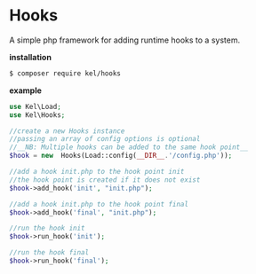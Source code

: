 # Hooks
A simple php framework for adding runtime hooks to a system.

**installation**

```bash
$ composer require kel/hooks
````

**example**

```php
use Kel\Load;
use Kel\Hooks;

//create a new Hooks instance 
//passing an array of config options is optional
//__NB: Multiple hooks can be added to the same hook point__
$hook = new  Hooks(Load::config(__DIR__.'/config.php'));

//add a hook init.php to the hook point init
//the hook point is created if it does not exist 
$hook->add_hook('init', "init.php"); 

//add a hook init.php to the hook point final
$hook->add_hook('final', "init.php");

//run the hook init
$hook->run_hook('init');

//run the hook final
$hook->run_hook('final');
```

